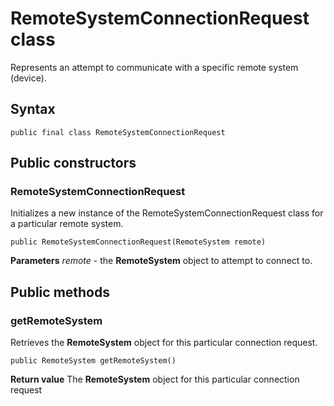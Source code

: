# RemoteSystemConnectionRequest class
Represents an attempt to communicate with a specific remote system (device).

## Syntax

`public final class RemoteSystemConnectionRequest`

## Public constructors

### RemoteSystemConnectionRequest
Initializes a new instance of the RemoteSystemConnectionRequest class for a particular remote system.

`public RemoteSystemConnectionRequest(RemoteSystem remote)`

**Parameters**
*remote* - the **RemoteSystem** object to attempt to connect to.

## Public methods

### getRemoteSystem
Retrieves the **RemoteSystem** object for this particular connection request.

`public RemoteSystem getRemoteSystem()`

**Return value**
The **RemoteSystem** object for this particular connection request
